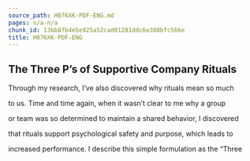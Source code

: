 ```yaml
---
source_path: H076XK-PDF-ENG.md
pages: n/a-n/a
chunk_id: 13bb8fb4e5e925a52cad01281ddc6e308bfc566e
title: H076XK-PDF-ENG
---
```

## The Three P’s of Supportive Company Rituals

Through my research, I’ve also discovered why rituals mean so much

to us. Time and time again, when it wasn’t clear to me why a group

or team was so determined to maintain a shared behavior, I discovered

that rituals support psychological safety and purpose, which leads to

increased performance. I describe this simple formulation as the “Three
